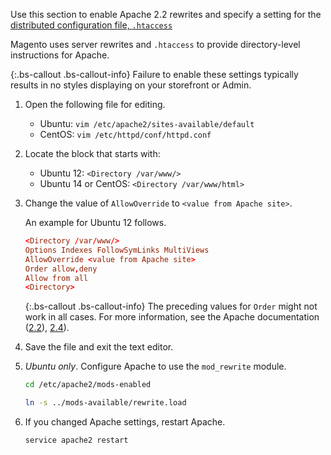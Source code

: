 Use this section to enable Apache 2.2 rewrites and specify a setting for the [distributed configuration file, `.htaccess`](http://httpd.apache.org/docs/current/howto/htaccess.html)

Magento uses server rewrites and `.htaccess` to provide directory-level instructions for Apache.

{:.bs-callout .bs-callout-info}
Failure to enable these settings typically results in no styles displaying on your storefront or Admin.

1. Open the following file for editing.

   * Ubuntu: `vim /etc/apache2/sites-available/default`
   * CentOS: `vim /etc/httpd/conf/httpd.conf`

1. Locate the block that starts with:

   * Ubuntu 12: `<Directory /var/www/>`
   * Ubuntu 14 or CentOS: `<Directory /var/www/html>`

1. Change the value of `AllowOverride` to `<value from Apache site>`.

   An example for Ubuntu 12 follows.

   ```conf
   <Directory /var/www/>
   Options Indexes FollowSymLinks MultiViews
   AllowOverride <value from Apache site>
   Order allow,deny
   Allow from all
   <Directory>
   ```

   {:.bs-callout .bs-callout-info}
   The preceding values for `Order` might not work in all cases. For more information, see the Apache documentation ([2.2](https://httpd.apache.org/docs/2.2/mod/mod_authz_host.html#order)), [2.4](https://httpd.apache.org/docs/2.4/mod/mod_authz_host.html#order)).

1. Save the file and exit the text editor.
1. *Ubuntu only*. Configure Apache to use the `mod_rewrite` module.

   ```bash
   cd /etc/apache2/mods-enabled
   ```

   ```bash
   ln -s ../mods-available/rewrite.load
   ```

1. If you changed Apache settings, restart Apache.

   ```bash
   service apache2 restart
   ```

